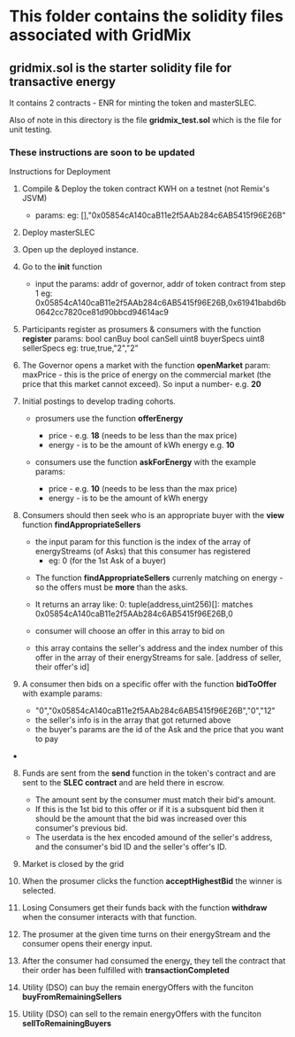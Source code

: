 # This folder contains the solidity files associated with GridMix

## gridmix.sol is the starter solidity file for transactive energy
It contains 2 contracts - ENR for minting the token and masterSLEC.

Also of note in this directory is the file **gridmix_test.sol**  which is the file for unit testing.

### These instructions are soon to be updated
Instructions for Deployment
1. Compile & Deploy the token contract KWH on a testnet (not Remix's JSVM)
    * params:  eg: [],"0x05854cA140caB11e2f5AAb284c6AB5415f96E26B"

2. Deploy masterSLEC


3. Open up the deployed instance.

3. Go to the **init** function
    * input the params: addr of governor, addr of token contract from step 1
    eg: 0x05854cA140caB11e2f5AAb284c6AB5415f96E26B,0x61941babd6b0642cc7820ce81d90bbcd94614ac9

4. Participants register as prosumers & consumers with the function **register**
        params:
        bool canBuy 
        bool canSell
        uint8 buyerSpecs
        uint8 sellerSpecs
        eg: true,true,"2","2"

4. The Governor opens a market with the function **openMarket**
    param: maxPrice - this is the price of energy on the commercial market (the price that this market cannot exceed). So input a number- e.g. **20**

5. Initial postings to develop trading cohorts.
   * prosumers use the function **offerEnergy** 
        - price - e.g. **18** (needs to be less than the max price)
        - energy - is to be the amount of kWh energy e.g. **10**

   * consumers use the function **askForEnergy** with the example params:
        - price - e.g. **10** (needs to be less than the max price)
        - energy - is to be the amount of kWh energy

5. Consumers should then seek who is an appropriate buyer with the **view** function **findAppropriateSellers**
    * the input param for this function is the index of the array of energyStreams (of Asks) that this consumer has registered
        - eg: 0   (for the 1st Ask of a buyer)
   - The function **findAppropriateSellers** currenly matching on energy - so the offers must be **more** than the asks.
   - It returns an array like: 
   0:
tuple(address,uint256)[]: matches 0x05854cA140caB11e2f5AAb284c6AB5415f96E26B,0

   - consumer will choose an offer in this array to bid on
   - this array contains the seller's address and the index number of this offer in the array of their energyStreams for sale. [address of seller, their offer's id]

6. A consumer then bids on a specific offer with the function **bidToOffer** with example params:
    - "0","0x05854cA140caB11e2f5AAb284c6AB5415f96E26B","0","12"
    - the seller's info is in the array that got returned above
    - the buyer's params are the id of the Ask and the price that you want to pay

 - 
8. Funds are sent from the **send** function in the token's contract and are sent to the **SLEC contract** and are held there in escrow.
   - The amount sent by the consumer must match their bid's amount. 
   - If this is the 1st bid to this offer or if it is a subsquent bid then it should be the amount that the bid was increased over this consumer's previous bid. 
   - The userdata is the hex encoded amound of the seller's address, and the consumer's bid ID and the seller's offer's ID.

8. Market is closed by the grid

9. When the prosumer clicks the function **acceptHighestBid** the winner is selected.

10. Losing Consumers get their funds back with the function **withdraw** when the consumer interacts with that function.

11. The prosumer at the given time turns on their energyStream and the consumer opens their energy input.

12. After the consumer had consumed the energy, they tell the contract that their order has been fulfilled with **transactionCompleted**

13. Utility (DSO) can buy the remain energyOffers with the funciton **buyFromRemainingSellers**

14. Utility (DSO) can sell to the remain energyOffers with the funciton **sellToRemainingBuyers**
